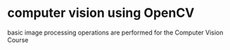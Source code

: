 # computer vision using OpenCV
basic image processing operations are performed for the Computer Vision Course

